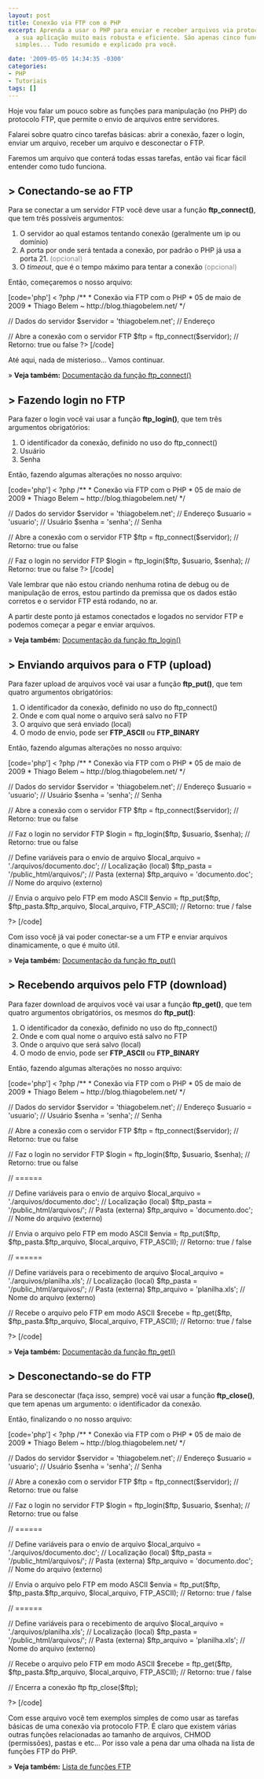 ```yaml
---
layout: post
title: Conexão via FTP com o PHP
excerpt: Aprenda a usar o PHP para enviar e receber arquivos via protocolo FTP tornando
  a sua aplicação muito mais robusta e eficiente. São apenas cinco funções, de uso
  simples... Tudo resumido e explicado pra você.

date: '2009-05-05 14:34:35 -0300'
categories:
- PHP
- Tutoriais
tags: []
---
```

<p>Hoje vou falar um pouco sobre as funções para manipulação (no PHP) do protocolo FTP, que permite o envio de arquivos entre servidores.</p>
<p>Falarei sobre quatro cinco tarefas básicas: abrir a conexão, fazer o login, enviar um arquivo, receber um arquivo e desconectar o FTP.</p>
<p>Faremos um arquivo que conterá todas essas tarefas, então vai ficar fácil entender como tudo funciona.</p>
<h2>> Conectando-se ao FTP</h2>
<p>Para se conectar a um servidor FTP você deve usar a função <strong>ftp_connect()</strong>, que tem três possíveis argumentos:</p>
<ol>
<li>O servidor ao qual estamos tentando conexão (geralmente um ip ou domínio)</li>
<li>A porta por onde será tentada a conexão, por padrão o PHP já usa a porta 21. <span style="color: #888888;">(opcional)</span></li>
<li>O <em>timeout</em>, que é o tempo máximo para tentar a conexão <span style="color: #888888;">(opcional)</span></li>
</ol>
<p>Então, começaremos o nosso arquivo:</p>
<p>[code='php']
< ?php
/**
* Conexão via FTP com o PHP
* 05 de maio de 2009
* Thiago Belem ~ http://blog.thiagobelem.net/
*/</p>
<p>// Dados do servidor
$servidor = 'thiagobelem.net'; // Endereço</p>
<p>// Abre a conexão com o servidor FTP
$ftp = ftp_connect($servidor); // Retorno: true ou false
?>
[/code]</p>
<p>Até aqui, nada de misterioso... Vamos continuar.</p>
<p>» <strong>Veja também:</strong> <a href="http://br2.php.net/manual/pt_BR/function.ftp-connect.php" target="_blank">Documentação da função ftp_connect()</a></p>
<h2>> Fazendo login no FTP</h2>
<p>Para fazer o login você vai usar a função <strong>ftp_login()</strong>, que tem três argumentos obrigatórios:</p>
<ol>
<li>O identificador da conexão, definido no uso do ftp_connect()</li>
<li>Usuário</li>
<li>Senha</li>
</ol>
<p>Então, fazendo algumas alterações no nosso arquivo:</p>
<p>[code='php']
< ?php
/**
* Conexão via FTP com o PHP
* 05 de maio de 2009
* Thiago Belem ~ http://blog.thiagobelem.net/
*/</p>
<p>// Dados do servidor
$servidor = 'thiagobelem.net'; // Endereço
$usuario = 'usuario'; // Usuário
$senha = 'senha'; // Senha</p>
<p>// Abre a conexão com o servidor FTP
$ftp = ftp_connect($servidor); // Retorno: true ou false</p>
<p>// Faz o login no servidor FTP
$login = ftp_login($ftp, $usuario, $senha); // Retorno: true ou false
?>
[/code]</p>
<p>Vale lembrar que não estou criando nenhuma rotina de debug ou de manipulação de erros, estou partindo da premissa que os dados estão corretos e o servidor FTP está rodando, no ar.</p>
<p>A partir deste ponto já estamos conectados e logados no servidor FTP e podemos começar a pegar e enviar arquivos.</p>
<p>» <strong>Veja também:</strong> <a href="http://br2.php.net/manual/pt_BR/function.ftp-login.php" target="_blank">Documentação da função ftp_login()</a></p>
<h2>> Enviando arquivos para o FTP (upload)</h2>
<p>Para fazer upload de arquivos você vai usar a função <strong>ftp_put()</strong>, que tem quatro argumentos obrigatórios:</p>
<ol>
<li>O identificador da conexão, definido no uso do ftp_connect()</li>
<li>Onde e com qual nome o arquivo será salvo no FTP</li>
<li>O arquivo que será enviado (local)</li>
<li>O modo de envio, pode ser <strong>FTP_ASCII</strong> ou <strong>FTP_BINARY</strong></li>
</ol>
<p>Então, fazendo algumas alterações no nosso arquivo:</p>
<p>[code='php']
< ?php
/**
* Conexão via FTP com o PHP
* 05 de maio de 2009
* Thiago Belem ~ http://blog.thiagobelem.net/
*/</p>
<p>// Dados do servidor
$servidor = 'thiagobelem.net'; // Endereço
$usuario = 'usuario'; // Usuário
$senha = 'senha'; // Senha</p>
<p>// Abre a conexão com o servidor FTP
$ftp = ftp_connect($servidor); // Retorno: true ou false</p>
<p>// Faz o login no servidor FTP
$login = ftp_login($ftp, $usuario, $senha); // Retorno: true ou false</p>
<p>// Define variáveis para o envio de arquivo
$local_arquivo = './arquivos/documento.doc'; // Localização (local)
$ftp_pasta = '/public_html/arquivos/'; // Pasta (externa)
$ftp_arquivo = 'documento.doc'; // Nome do arquivo (externo)</p>
<p>// Envia o arquivo pelo FTP em modo ASCII
$envio = ftp_put($ftp, $ftp_pasta.$ftp_arquivo, $local_arquivo, FTP_ASCII); // Retorno: true / false</p>
<p>?>
[/code]</p>
<p>Com isso você já vai poder conectar-se a um FTP e enviar arquivos dinamicamente, o que é muito útil.</p>
<p>» <strong>Veja também:</strong> <a href="http://br2.php.net/manual/pt_BR/function.ftp-put.php" target="_blank">Documentação da função ftp_put()</a></p>
<h2>> Recebendo arquivos pelo FTP (download)</h2>
<p>Para fazer download de arquivos você vai usar a função <strong>ftp_get()</strong>, que tem quatro argumentos obrigatórios, os mesmos do <strong>ftp_put()</strong>:</p>
<ol>
<li>O identificador da conexão, definido no uso do ftp_connect()</li>
<li>Onde e com qual nome o arquivo está salvo no FTP</li>
<li>Onde o arquivo que será salvo (local)</li>
<li>O modo de envio, pode ser <strong>FTP_ASCII</strong> ou <strong>FTP_BINARY</strong></li>
</ol>
<p>Então, fazendo algumas alterações no nosso arquivo:</p>
<p>[code='php']
< ?php
/**
* Conexão via FTP com o PHP
* 05 de maio de 2009
* Thiago Belem ~ http://blog.thiagobelem.net/
*/</p>
<p>// Dados do servidor
$servidor = 'thiagobelem.net'; // Endereço
$usuario = 'usuario'; // Usuário
$senha = 'senha'; // Senha</p>
<p>// Abre a conexão com o servidor FTP
$ftp = ftp_connect($servidor); // Retorno: true ou false</p>
<p>// Faz o login no servidor FTP
$login = ftp_login($ftp, $usuario, $senha); // Retorno: true ou false</p>
<p>// ======</p>
<p>// Define variáveis para o envio de arquivo
$local_arquivo = './arquivos/documento.doc'; // Localização (local)
$ftp_pasta = '/public_html/arquivos/'; // Pasta (externa)
$ftp_arquivo = 'documento.doc'; // Nome do arquivo (externo)</p>
<p>// Envia o arquivo pelo FTP em modo ASCII
$envia = ftp_put($ftp, $ftp_pasta.$ftp_arquivo, $local_arquivo, FTP_ASCII); // Retorno: true / false</p>
<p>// ======</p>
<p>// Define variáveis para o recebimento de arquivo
$local_arquivo = './arquivos/planilha.xls'; // Localização (local)
$ftp_pasta = '/public_html/arquivos/'; // Pasta (externa)
$ftp_arquivo = 'planilha.xls'; // Nome do arquivo (externo)</p>
<p>// Recebe o arquivo pelo FTP em modo ASCII
$recebe = ftp_get($ftp, $ftp_pasta.$ftp_arquivo, $local_arquivo, FTP_ASCII); // Retorno: true / false</p>
<p>?>
[/code]</p>
<p>» <strong>Veja também:</strong> <a href="http://br2.php.net/manual/pt_BR/function.ftp-get.php" target="_blank">Documentação da função ftp_get()</a></p>
<h2>> Desconectando-se do FTP</h2>
<p>Para se desconectar (faça isso, sempre) você vai usar a função <strong>ftp_close()</strong>, que tem apenas um argumento: o identificador da conexão.</p>
<p>Então, finalizando o no nosso arquivo:</p>
<p>[code='php']
< ?php
/**
* Conexão via FTP com o PHP
* 05 de maio de 2009
* Thiago Belem ~ http://blog.thiagobelem.net/
*/</p>
<p>// Dados do servidor
$servidor = 'thiagobelem.net'; // Endereço
$usuario = 'usuario'; // Usuário
$senha = 'senha'; // Senha</p>
<p>// Abre a conexão com o servidor FTP
$ftp = ftp_connect($servidor); // Retorno: true ou false</p>
<p>// Faz o login no servidor FTP
$login = ftp_login($ftp, $usuario, $senha); // Retorno: true ou false</p>
<p>// ======</p>
<p>// Define variáveis para o envio de arquivo
$local_arquivo = './arquivos/documento.doc'; // Localização (local)
$ftp_pasta = '/public_html/arquivos/'; // Pasta (externa)
$ftp_arquivo = 'documento.doc'; // Nome do arquivo (externo)</p>
<p>// Envia o arquivo pelo FTP em modo ASCII
$envia = ftp_put($ftp, $ftp_pasta.$ftp_arquivo, $local_arquivo, FTP_ASCII); // Retorno: true / false</p>
<p>// ======</p>
<p>// Define variáveis para o recebimento de arquivo
$local_arquivo = './arquivos/planilha.xls'; // Localização (local)
$ftp_pasta = '/public_html/arquivos/'; // Pasta (externa)
$ftp_arquivo = 'planilha.xls'; // Nome do arquivo (externo)</p>
<p>// Recebe o arquivo pelo FTP em modo ASCII
$recebe = ftp_get($ftp, $ftp_pasta.$ftp_arquivo, $local_arquivo, FTP_ASCII); // Retorno: true / false</p>
<p>// Encerra a conexão ftp
ftp_close($ftp);</p>
<p>?>
[/code]</p>
<p>Com esse arquivo você tem exemplos simples de como usar as tarefas básicas de uma conexão via protocolo FTP. É claro que existem várias outras funções relacionadas ao tamanho de arquivos, CHMOD (permissões), pastas e etc... Por isso vale a pena dar uma olhada na lista de funções FTP do PHP.</p>
<p>» <strong>Veja também:</strong> <a href="http://br2.php.net/manual/pt_BR/ref.ftp.php" target="_blank">Lista de funções FTP</a></p>
